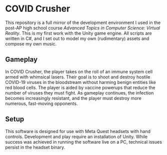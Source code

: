 # COVID Crusher
This repository is a full mirror of the development environment I used in the post-AP high school course *Advanced Topics in Computer Science: Virtual Reality*.
This is my first work with the Unity game engine. All scripts are written in C#, and I set out to model my own (rudimentary) assets and compose my own music.

## Gameplay
In COVID Crusher, the player takes on the roll of an immune system cell armed with whimsical lasers. Their goal is to shoot and destroy hostile COVID-19 viruses in the bloodstream without harming benign entities like red blood cells.
The player is aided by vaccine powerups that reduce the number of viruses they must fight. As gameplay continues, the infection becomes increasingly resistant, and the player must destroy more numerous, fast-moving opponents.

## Setup
This software is designed for use with Meta Quest headsets with hand controls. Development and play require an installation of Unity. While success was achieved in running the software live on a PC, technical issues persist in the headset binary.
